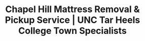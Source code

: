 ---
layout: location.njk
title: "Chapel Hill Mattress Removal & Pickup Service | UNC Tar Heels College Town Specialists"
metaDescription: "Professional mattress removal in Chapel Hill, NC - Home of the UNC Tar Heels and America's first public university. Expert pickup for students, faculty, and Research Triangle families. $125 next-day service."
permalink: /mattress-removal/north-carolina/chapel-hill/
city: Chapel Hill
state: North Carolina
stateAbbr: NC
tier: 2
zipCodes: ['27514', '27515', '27516', '27517', '27599']
coordinates: 
  lat: 35.9132
  lng: -79.0558
neighborhoods:
  - name: "Southern Village"
    zipCodes: ["27514"]
  - name: "Meadowmont"
    zipCodes: ["27517"]
  - name: "Franklin Street District"
    zipCodes: ["27516"]
  - name: "Glen Lennox"
    zipCodes: ["27514"]
  - name: "The Northside"
    zipCodes: ["27516"]
  - name: "Greenwood"
    zipCodes: ["27516"]
  - name: "Claremont"
    zipCodes: ["27516"]
  - name: "Lake Hogan Farms"
    zipCodes: ["27517"]
  - name: "Fearrington Village"
    zipCodes: ["27312"]
  - name: "UNC Campus"
    zipCodes: ["27599"]
  - name: "Granville Towers"
    zipCodes: ["27514"]
  - name: "Carrboro Border"
    zipCodes: ["27514"]
  - name: "Village Plaza Area"
    zipCodes: ["27514"]
  - name: "Timberlyne"
    zipCodes: ["27514"]
  - name: "Historic Downtown"
    zipCodes: ["27516"]
pricing:
  singleMattress: "$125"
  doubleMattress: "$155"
  tripleMattress: "$180"
nearbyCities:
  - name: "Durham"
    slug: "durham"
    isSuburb: false
    distance: "17"
  - name: "Greensboro"
    slug: "greensboro"
    isSuburb: false
    distance: "35"
  - name: "Raleigh"
    slug: "raleigh"
    isSuburb: false
    distance: "41"
  - name: "Winston-Salem"
    slug: "winston-salem"
    isSuburb: false
    distance: "45"
localRegulations: "Chapel Hill operates through Orange County's waste management system with five staffed Waste & Recycling Centers for residents. Main landfill at 1514 Eubanks Road accepts mattresses with restrictions on commercial waste. Professional disposal services fill recycling gaps in this environmentally conscious community."
recyclingPartners: ["Orange County Solid Waste", "Chapel Hill Waste Management", "Salvation Army Chapel Hill", "Habitat for Humanity Triangle"]
reviews:
  count: 119
  featured:
    - author: "Dr. Emily R."
      text: "Perfect timing around UNC move-out! Team understood the student housing schedule and got our daughter's mattress before the end-of-semester rush. Professional service that gets Chapel Hill's academic calendar."
      neighborhood: "Granville Towers"
    - author: "Mark T."
      text: "Franklin Street parking is impossible but these guys figured it out. Quick pickup from our downtown apartment during basketball season without any fuss."
      neighborhood: "Franklin Street District"
    - author: "Professor Jennifer and David Chen"
      text: "We've lived in Southern Village for twelve years and this was hands-down the most professional service we've experienced. The team arrived exactly on schedule, navigated our New Urbanism neighborhood's planned streets perfectly, and handled disposal through proper recycling channels. Their understanding of Chapel Hill's progressive environmental values really showed - they knew exactly how to coordinate with our community's sustainability priorities and understood the seasonal patterns that come with living in a university town. The pricing was transparent and fair, which matters when you're managing faculty household expenses. Will definitely recommend to our colleagues throughout the UNC community."
      neighborhood: "Southern Village"
faqs:
  - question: "Do you coordinate with UNC's academic calendar and student move-outs?"
    answer: "Absolutely. We understand UNC's academic calendar with 32,234 students creating massive seasonal demand. Our scheduling adapts to move-in/move-out periods, graduation timing, and the 70-80% of moves that occur during spring and summer."
  - question: "Can you handle downtown Chapel Hill and Franklin Street access challenges?"
    answer: "Yes, our team understands Franklin Street's parking challenges and campus access restrictions. We coordinate pickup timing to work around downtown congestion, parking limitations, and university transportation requirements."
  - question: "Do you serve both students and permanent Chapel Hill residents?"
    answer: "We serve the entire Chapel Hill community including UNC students, faculty, staff, and permanent residents throughout neighborhoods like Southern Village, Meadowmont, Glen Lennox, and downtown areas. Same professional service regardless of housing type."
  - question: "How do you work with Orange County's waste management regulations?"
    answer: "We handle all coordination with Orange County's system and provide service that eliminates the need for residents to visit the Eubanks Road facility or navigate recycling center restrictions. Our service integrates with county environmental standards."
  - question: "Can you serve Research Triangle professionals and families?"
    answer: "Yes, we regularly serve Research Triangle Park professionals, healthcare workers, and university faculty throughout Chapel Hill. Our team understands the professional scheduling needs of the region's educated workforce."
  - question: "Do you accommodate Chapel Hill's environmental values?"
    answer: "Absolutely. Our recycling commitment aligns perfectly with Chapel Hill's progressive environmental consciousness. We ensure responsible disposal that meets the community's sustainability expectations and ecological stewardship values."
  - question: "What about service during basketball season and major UNC events?"
    answer: "We adapt scheduling around major UNC events including basketball games, graduation, and campus celebrations that affect traffic and access throughout Chapel Hill. Our team understands Tar Heel traditions and community rhythms."
  - question: "Can you access student housing complexes and residence halls?"
    answer: "We coordinate with student housing management throughout Chapel Hill including campus residence halls, private student complexes, and off-campus housing. Our service adapts to the unique access requirements of university housing."

pageContent:
  heroTitle: "Chapel Hill Mattress Removal: Home of the UNC Tar Heels"
  heroDescription: "Professional mattress removal for North Carolina's premier college town and America's first public university home. Specialized service navigating student housing, faculty communities, and Research Triangle families. From Franklin Street to Southern Village. Part of our 1+ million mattress recycling network."
  
  aboutService: "Chapel Hill's premier mattress removal service, designed for America's first public university town and North Carolina's most distinctive college community. Serving 65,486 residents plus 32,234 UNC students across five ZIP codes, we understand the specialized logistics required for everything from seasonal student move-outs to faculty housing throughout the Research Triangle region.

Our expertise spans Chapel Hill's unique character as both a world-class university town and progressive community. UNC's massive student population creates predictable seasonal patterns with 70-80% of moves occurring during spring and summer periods. Franklin Street's historic downtown requires navigation of complex parking restrictions and campus access protocols. Planned communities like Southern Village and Meadowmont demand coordination with homeowner associations and architectural standards, while student housing complexes require scheduling around academic calendar constraints and residence hall policies.

We pride ourselves on recycling every mattress we pick up. As part of our nationwide network that has recycled over 1 million mattresses, we work with Orange County's waste management system and regional partners to ensure responsible disposal that supports Chapel Hill's environmental consciousness and progressive community values that define North Carolina's most educated city."

  serviceAreasIntro: "We provide comprehensive mattress pickup throughout Chapel Hill's distinctive neighborhoods, from university housing to planned communities:"

  regulationsCompliance: "Chapel Hill operates through Orange County's comprehensive waste management system with five staffed Waste & Recycling Centers restricted to residential use only. The main facility at 1514 Eubanks Road (27516) accepts mattresses during limited hours (Mon-Fri 7am-4pm, Sat 8am-12pm) with restrictions on commercial waste and construction materials per county regulations.

County services reflect Chapel Hill's character as an environmentally conscious university community with emphasis on recycling and proper disposal coordination. Items must be processed through approved facilities that maintain environmental standards supporting the community's progressive values and Research Triangle sustainability goals.

Our professional service eliminates the complexity of county facility visits, handles pickup from any location including student housing and faculty communities, and ensures proper recycling without requiring coordination with limited facility hours. For UNC students managing academic schedule constraints and faculty families with professional commitments, we provide reliable service that meets county requirements while supporting Chapel Hill's environmental leadership. This approach delivers the efficient, regulation-compliant service that America's first public university town requires while maintaining the ecological stewardship values that define this progressive community."

  environmentalImpact: "Chapel Hill's environmental stewardship reflects the community's progressive values and commitment to sustainability that befits America's most educated city and a world-class research university. The town's location in the Jordan Lake watershed and participation in regional environmental initiatives demonstrates the community's understanding of ecological responsibility and resource conservation.

Our recycling commitment aligns perfectly with Chapel Hill's environmental consciousness and Research Triangle sustainability goals. As part of our nationwide network that has recycled over 1 million mattresses, we ensure every Chapel Hill mattress receives responsible processing through approved regional facilities. Steel springs support construction projects throughout the Triangle region, while foam components become insulation materials for the area's ongoing development including university and research infrastructure.

The environmental benefits resonate strongly throughout Chapel Hill's community, where UNC faculty understand research-based environmental practices, students value sustainability education, and residents expect ecological responsibility that reflects the town's progressive character. Each mattress we divert from landfills supports the same environmental stewardship that makes Chapel Hill a leader in university town sustainability and maintains the community's reputation as North Carolina's most environmentally conscious city."

  howItWorksScheduling: "Next-day appointments available throughout all Chapel Hill ZIP codes. We coordinate with UNC's academic calendar, adapt scheduling around student move-out periods, and accommodate both university and permanent resident community needs."

  howItWorksService: "Our licensed team handles pickup from any location in Chapel Hill, navigates campus access restrictions and downtown parking challenges, coordinates with student housing management and planned community requirements, and ensures proper material handling per county and university environmental standards."

  howItWorksDisposal: "Your mattress is transported to Orange County approved facilities or regional recycling centers for responsible processing, supporting Research Triangle environmental leadership and contributing to Chapel Hill's reputation for progressive environmental stewardship and community sustainability."

  sidebarStats:
    mattressesRemoved: "2,347"

  uniqueContent: "Chapel Hill presents mattress removal challenges that reflect its extraordinary position as home to America's first public university and North Carolina's most distinctive college town, where 32,234 UNC students create seasonal demand patterns among 65,486 permanent residents across a community that defines progressive Southern college town culture. Consider the service complexity: we've coordinated massive spring move-outs when thousands of students vacate housing simultaneously, navigated Franklin Street's notorious parking restrictions during basketball celebration weekends, and adapted service timing around Southern Village's planned community protocols while respecting the New Urbanism design principles that govern neighborhood access.

Our service integrates seamlessly with Chapel Hill's academic rhythm and progressive community values. UNC's student population creates predictable seasonal surges with 70-80% of all moves concentrated in spring and summer periods when residence halls, Granville Towers, and off-campus complexes turnover simultaneously. Faculty communities like Meadowmont require coordination with professional schedules and homeowner association standards, while downtown Franklin Street properties demand navigation of limited parking and campus proximity restrictions.

The university's influence permeates every aspect of service planning throughout Chapel Hill. Basketball season brings celebration crowds to Franklin Street that affect traffic patterns and access throughout downtown. Graduation periods create concentrated demand as families manage student housing transitions. Research Triangle professionals in communities like Lake Hogan Farms require service coordination with commuter schedules and professional timing that accommodates the region's educated workforce.

Chapel Hill's progressive environmental consciousness creates service expectations that reflect the community's commitment to sustainability and ecological stewardship. Whether serving UNC faculty committed to research-based environmental practices, students educated in sustainability principles, or permanent residents who chose Chapel Hill for its progressive values, the consistent expectation is service that aligns with the community's environmental leadership and supports the ecological responsibility that defines this university town.

The seasonal nature of university life adds complexity that distinguishes Chapel Hill from typical residential communities. August brings massive move-in coordination as new and returning students establish housing throughout the area. December and May create graduation-related transitions that affect both student and family housing needs. Summer periods generate the highest service demand as students vacate housing and permanent residents coordinate major moves during the academic break period.

Our pricing remains consistent despite Chapel Hill's complex logistical challenges and seasonal demand fluctuations. Whether coordinating with UNC's academic calendar, navigating Franklin Street's parking restrictions, or accessing planned communities during peak student move-out periods, the same transparent rates apply to every Chapel Hill resident and student. This uniform approach reflects our commitment to serving the entire university town community fairly, regardless of academic status, seasonal timing, or neighborhood complexity."
---